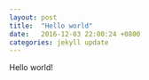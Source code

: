 ```yaml
---
layout: post
title:  "Hello world"
date:   2016-12-03 22:00:24 +0800
categories: jekyll update
---
```

Hello world!
